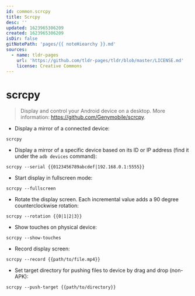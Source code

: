 ```yaml
---
id: common.scrcpy
title: Scrcpy
desc: ''
updated: 1623965306209
created: 1623965306209
isDir: false
gitNotePath: 'pages/{{ noteHiearchy }}.md'
sources:
  - name: tldr-pages
    url: 'https://github.com/tldr-pages/tldr/blob/master/LICENSE.md'
    license: Creative Commons
---
```

# scrcpy

> Display and control your Android device on a desktop.
> More information: <https://github.com/Genymobile/scrcpy>.

- Display a mirror of a connected device:

`scrcpy`

- Display a mirror of a specific device based on its ID or IP address (find it under the `adb devices` command):

`scrcpy --serial {{0123456789abcdef|192.168.0.1:5555}}`

- Start display in fullscreen mode:

`scrcpy --fullscreen`

- Rotate the display screen. Each incremental value adds a 90 degree counterclockwise rotation:

`scrcpy --rotation {{0|1|2|3}}`

- Show touches on physical device:

`scrcpy --show-touches`

- Record display screen:

`scrcpy --record {{path/to/file.mp4}}`

- Set target directory for pushing files to device by drag and drop (non-APK):

`scrcpy --push-target {{path/to/directory}}`

